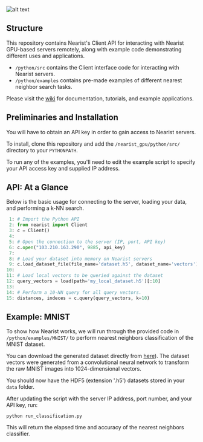 

![alt text](http://nearist.sightbox.io/wp-content/uploads/2017/04/nearist.svg)

## Structure
This repository contains Nearist's Client API for interacting with Nearist GPU-based servers remotely, along with example code demonstrating different uses and applications.

- `/python/src` contains the Client interface code for interacting with Nearist servers.
- `/python/examples` contains pre-made examples of different nearest neighbor search tasks.

Please visit the [wiki](https://github.com/nearist/nearist/wiki) for documentation, tutorials, and example applications.

## Preliminaries and Installation

You will have to obtain an API key in order to gain access to Nearist servers. 

To install, clone this repository and add the `/nearist_gpu/python/src/` directory to your `PYTHONPATH`.

To run any of the examples, you'll need to edit the example script to specify your API access key and supplied IP address.

## API: At a Glance

Below is the basic usage for connecting to the server, loading your data, and performing a k-NN search.

```python
 1: # Import the Python API
 2: from nearist import Client 
 3: c = Client()
 4: 
 5: # Open the connection to the server (IP, port, API key)
 6: c.open("103.210.163.290", 9885, api_key)
 7:
 8: # Load your dataset into memory on Nearist servers
 9: c.load_dataset_file(file_name='dataset.h5', dataset_name='vectors')
10:
11: # Load local vectors to be queried against the dataset
12: query_vectors = load(path='my_local_dataset.h5')[:10] 
13:
14: # Perform a 10-NN query for all query vectors.
15: distances, indeces = c.query(query_vectors, k=10)
```

## Example: MNIST

To show how Nearist works, we will run through the provided code in `/python/examples/MNIST/` to perform nearest neighbors classification of the MNIST dataset. 

You can download the generated dataset directly from [here](https://drive.google.com/drive/folders/1tr-q_uhg6PVuQKIwnLDRMtRsrG2oyS8C)). The dataset vectors were generated from a convolutional neural network to transform the raw MNIST images into 1024-dimensional vectors. 

You should now have the HDF5 (extension '.h5') datasets stored in your `data` folder.

After updating the script with the server IP address, port number, and your API key, run:

`python run_classification.py`

This will return the elapsed time and accuracy of the nearest neighbors classifier.
